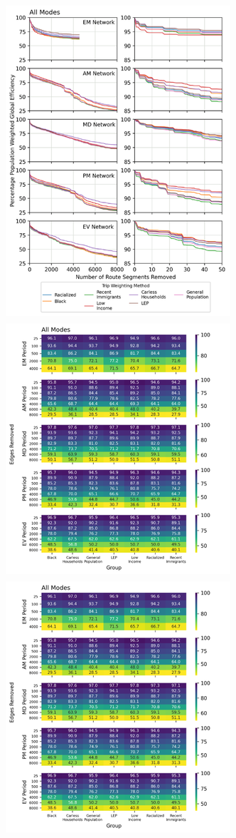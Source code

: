 ![All Modes](https://github.com/rickl4/masters_minutes/blob/main/2021-09-13/img/GE-All%20Modes%20Graph.png)

![All Modes](https://github.com/rickl4/masters_minutes/blob/main/2021-09-13/img/GE-All%20Modes%20Heatmap.png)

![All Modes](https://github.com/rickl4/masters_minutes/blob/main/2021-09-13/img/GE-All%20Modes%20Heatmap.png)
